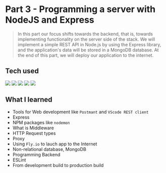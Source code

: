 # Part 3 - Programming a server with NodeJS and Express

> In this part our focus shifts towards the backend, that is, towards implementing functionality on the server side of the stack. We will implement a simple REST API in Node.js by using the Express library, and the application's data will be stored in a MongoDB database. At the end of this part, we will deploy our application to the internet.

## Tech used

<div display="inline-block">
	<img src="https://img.shields.io/badge/Node.js-339933?style=for-the-badge&logo=nodedotjs&logoColor=white"></img>
	<img src="https://img.shields.io/badge/MongoDB-4EA94B?style=for-the-badge&logo=mongodb&logoColor=white"><img>
	<img src="https://img.shields.io/badge/Heroku-430098?style=for-the-badge&logo=heroku&logoColor=white"><img>
	<img src="https://img.shields.io/badge/Express.js-000000?style=for-the-badge&logo=express&logoColor=white"><img>
	<img src="https://img.shields.io/badge/eslint-3A33D1?style=for-the-badge&logo=eslint&logoColor=white"><img>

</div>

## What I learned

- Tools for Web development like `Postmant` and `VScode REST client`
- Express
- NPM packages like `nodemon`
- What is Middleware
- HTTP Request types
- Proxy
- Using `Fly.io` to lauch app to the Internet
- Non-relational database, MongoDB
- Programming Backend
- ESLint
- From development build to production build
